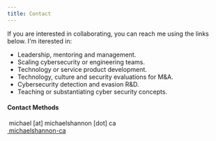 ```yaml
---
title: Contact
---
```


<div class="content-body">

If you are interested in collaborating, you can reach me using the links below. I'm iterested in:

- Leadership, mentoring and management.
- Scaling cybersecurity or engineering teams.
- Technology or service product development.
- Technology, culture and security evaluations for M&A.
- Cybersecurity detection and evasion R&D.
- Teaching or substantiating cyber security concepts.


#### Contact Methods

<div class="contact">
<noscript>
<style>#mail-wrap{ display: none; }</style>
<div title="Email"><i class="fa fa-envelope"></i>&nbsp;michael&nbsp;[at]&nbsp;michaelshannon&nbsp;[dot]&nbsp;ca</div>
</noscript>
<div title="Email" id="mail-wrap"><a><i class="fa fa-envelope"></i>&nbsp;michael…</a>&nbsp;<button>Click to Reveal</button></div>
<div title="GitHub"><a href="https://github.com/michaelshannon-ca" target="_blank"><i class="fa fa-github"></i>&nbsp;michaelshannon-ca</a></div>
</div>

</div>

<script>
    var emNode = document.getElementById('mail-wrap');
    function revealEm() {
        var emComp1 = "michael";
        var emComp2 = "@";
        var emComp3 = "michaelshannon.ca";
        var em = emComp1 + emComp2 + emComp3;
        emNode.innerHTML = '<a href="mailto:' + em + '" target="_blank"><i class="fa fa-envelope"></i>&nbsp;' + em + '</a>'
        if(typeof ga == "function") {
            ga('send', 'event', 'contact_page', 'contact_info', 'show_email', null);
        }
    }
    emNode.addEventListener('click', function() { revealEm() });
</script>
